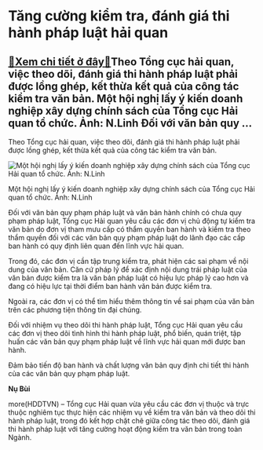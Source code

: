 Tăng cường kiểm tra, đánh giá thi hành pháp luật hải quan
=========================================================

[:gift:Xem chi tiết ở đây:gift:](https://hddtvn.com/tang-cuong-kiem-tra-danh-gia-thi-hanh-phap-luat-hai-quan/)Theo Tổng cục hải quan, việc theo dõi, đánh giá thi hành pháp luật phải được lồng ghép, kết thừa kết quả của công tác kiểm tra văn bản. Một hội nghị lấy ý kiến doanh nghiệp xây dựng chính sách của Tổng cục Hải quan tổ chức. Ảnh: N.Linh Đối với văn bản quy …
-----------------------------------------------------------------------------------------------------------------------------------------------------------------------------------------------------------------------------------------------------------------


Theo Tổng cục hải quan, việc theo dõi, đánh giá thi hành pháp luật phải được lồng ghép, kết thừa kết quả của công tác kiểm tra văn bản.





![Một hội nghị lấy ý kiến doanh nghiệp xây dựng chính sách của Tổng cục Hải quan tổ chức. Ảnh: N.Linh](https://hddtvn.com/wp-content/uploads/2021/02/91662318.jpg "Một hội nghị lấy ý kiến doanh nghiệp xây dựng chính sách của Tổng cục Hải quan tổ chức. Ảnh: N.Linh")


Một hội nghị lấy ý kiến doanh nghiệp xây dựng chính sách của Tổng cục Hải quan tổ chức. Ảnh: N.Linh



Đối với văn bản quy phạm pháp luật và văn bản hành chính có chưa quy phạm pháp luật, Tổng cục Hải quan yêu cầu các đơn vị chủ động tự kiểm tra văn bản do đơn vị tham mưu cấp có thẩm quyền ban hành và kiểm tra theo thẩm quyền đối với các văn bản quy phạm pháp luật do lãnh đạo các cấp ban hành có quy định liên quan đến lĩnh vực hải quan.


Trong đó, các đơn vị cần tập trung kiểm tra, phát hiện các sai phạm về nội dung của văn bản. Căn cứ pháp lý để xác định nội dung trái pháp luật của văn bản được kiểm tra là văn bản pháp luật có hiệu lực pháp lý cao hơn và đang có hiệu lực tại thời điểm ban hành văn bản được kiểm tra.


Ngoài ra, các đơn vị có thể tìm hiểu thêm thông tin về sai phạm của văn bản trên các phương tiện thông tin đại chúng.


Đối với nhiệm vụ theo dõi thi hành pháp luật, Tổng cục Hải quan yêu cầu các đơn vị theo dõi tình hình thi hành pháp luật, phổ biến, quán triệt, tập huấn các văn bản quy phạm pháp luật về lĩnh vực hải quan mới được ban hành.


Đảm bảo tiến độ ban hành và chất lượng văn bản quy định chi tiết thi hành của các văn bản quy phạm pháp luật.




**Nụ Bùi**



more(HDDTVN) – Tổng cục Hải quan vừa yêu cầu các đơn vị thuộc và trực thuộc nghiêm tục thực hiện các nhiệm vụ về kiểm tra văn bản và theo dõi thi hành pháp luật, trong đó kết hợp chặt chẽ giữa công tác theo dõi, đánh giá thi hành pháp luật với tăng cường hoạt động kiểm tra văn bản trong toàn Ngành.

